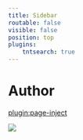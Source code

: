 ```yaml
---
title: Sidebar
routable: false
visible: false
position: top
plugins:
    tntsearch: true
---
```


# Author

[plugin:page-inject](/author)

<a class="embedly-card" href="https://github.community/"></a>

<a class="embedly-card" href="https://github.com/maintainers/public-resources"  height="800"></a>

<a href="https://www.exoclick.com/?login=EndiHariadi19"><img src="https://www.exoclick.com/banners/300x425.gif" border="0" class="rounded mx-auto d-block"></a>
